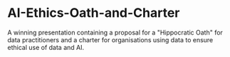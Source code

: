 # AI-Ethics-Oath-and-Charter
A winning presentation containing a proposal for a "Hippocratic Oath" for data practitioners and a charter for organisations using data to ensure ethical use of data and AI.
